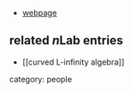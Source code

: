 
* [webpage](http://www.math.smith.edu/~rmehta/)

## related $n$Lab entries

* [[curved L-infinity algebra]]

category: people